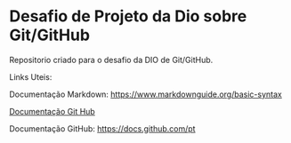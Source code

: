 # Desafio  de Projeto da Dio sobre Git/GitHub
Repositorio criado para o desafio da DIO de Git/GitHub.

Links Uteis: 

Documentação Markdown: https://www.markdownguide.org/basic-syntax

[Documentação Git Hub]( https://git-scm.com/doc)

Documentação GitHub: https://docs.github.com/pt
